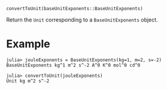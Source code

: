```
convertToUnit(baseUnitExponents::BaseUnitExponents)
```

Return the `Unit` corresponding to a `BaseUnitExponents` object.

# Example

```jldoctest
julia> jouleExponents = BaseUnitExponents(kg=1, m=2, s=-2)
BaseUnitExponents kg^1 m^2 s^-2 A^0 K^0 mol^0 cd^0

julia> convertToUnit(jouleExponents)
Unit kg m^2 s^-2
```

